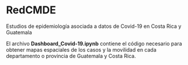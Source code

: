 # RedCMDE
Estudios de epidemiología asociada a datos de Covid-19 en Costa Rica y Guatemala

El archivo **Dashboard_Covid-19.ipynb** contiene el código necesario para obtener mapas espaciales de los casos y la movilidad en cada departamento o provincia de Guatemala y Costa Rica. 
